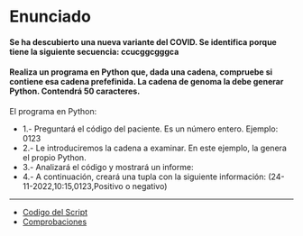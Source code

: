 # Enunciado
#### Se ha descubierto una nueva variante del COVID. Se identifica porque tiene la siguiente secuencia: ccucggcgggca
#### Realiza un programa en Python que, dada una cadena, compruebe si contiene esa cadena prefefinida. La cadena de genoma la debe generar Python. Contendrá 50 caracteres.

El programa en Python:
- 1.- Preguntará el código del paciente. Es un número entero. Ejemplo: 0123
- 2.- Le introduciremos la cadena a examinar. En este ejemplo, la genera el propio Python.
- 3.- Analizará el código y mostrará un informe:
- 4.- A continuación, creará una tupla con la siguiente información: (24-11-2022,10:15,0123,Positivo o negativo)

----------

- [Codigo del Script](https://github.com/kikelopser/Cadenas-Listas-Python/blob/main/Scripts/script2.py)
- [Comprobaciones](https://github.com/kikelopser/Cadenas-Listas-Python/blob/main/Imagenes/2.PNG)
